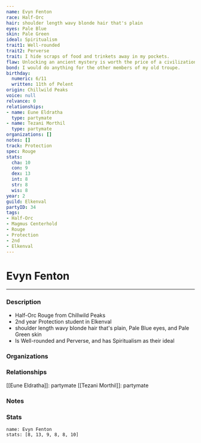 ```yaml
---
name: Evyn Fenton
race: Half-Orc
hair: shoulder length wavy blonde hair that's plain
eyes: Pale Blue
skin: Pale Green
ideal: Spiritualism
trait1: Well-rounded
trait2: Perverse
trait: I hide scraps of food and trinkets away in my pockets.
flaw: Unlocking an ancient mystery is worth the price of a civilization.
bond: I would do anything for the other members of my old troupe.
birthday:
  numeric: 6/11
  written: 11th of Pelent
origin: Chillwild Peaks
voice: null
relvance: 0
relationships:
- name: Eune Eldratha
  type: partymate
- name: Tezani Morthil
  type: partymate
organizations: []
notes: []
track: Protection
spec: Rouge
stats:
  cha: 10
  con: 9
  dex: 13
  int: 8
  str: 8
  wis: 8
year: 2
guild: Elkenval
partyID: 34
tags:
- Half-Orc
- Magmus Centerhold
- Rouge
- Protection
- 2nd
- Elkenval
---
```

# Evyn Fenton
---
### Description
- Half-Orc Rouge from Chillwild Peaks
- 2nd year Protection student in Elkenval
- shoulder length wavy blonde hair that's plain, Pale Blue eyes, and Pale Green skin
- Is Well-rounded and Perverse, and has Spiritualism as their ideal

### Organizations

### Relationships
[[Eune Eldratha]]: partymate
[[Tezani Morthil]]: partymate

### Notes

### Stats
```statblock
name: Evyn Fenton
stats: [8, 13, 9, 8, 8, 10]
```